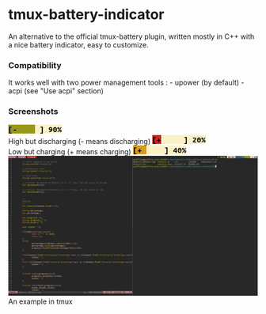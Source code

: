 # tmux-battery-indicator
An alternative to the official tmux-battery plugin, written mostly in C++ with a nice battery indicator, easy to customize.

### Compatibility
It works well with two power management tools :
	- upower (by default)
	- acpi (see "Use acpi" section)

### Screenshots
![1](img/1.png)<br>
High but discharging (- means discharging)
![2](img/2.png)<br>
Low but charging (+ means charging)
![3](img/3.png)<br>
![4](img/4.png)<br>
An example in tmux
